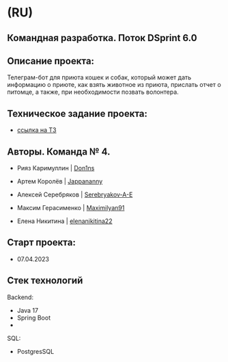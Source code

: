 # (RU)
## Командная разработка. Поток DSprint 6.0


## Описание проекта:

Телеграм-бот для приюта кошек и собак, который может дать информацию о приюте, как взять животное из приюта, прислать отчет о питомце, а также, при необходимости позвать волонтера.


## Техническое задание проекта:

- [ссылка на ТЗ](https://skyengpublic.notion.site/47bcac1b049f4af6b351e2ab5d05afb4)


## Авторы. Команда № 4.

- Рияз Каримуллин | [Don1ns](https://github.com/Don1ns)

- Артем Королёв | [Jappananny](https://github.com/Jappananny)

- Алексей Серебряков | [Serebryakov-A-E](https://github.com/Serebryakov-A-E)

- Максим Герасименко | [Maximilyan91](https://github.com/Maximilyan91)

- Елена Никитина | [elenanikitina22](https://github.com/elenanikitina22)


## Старт проекта: 

- 07.04.2023


## Стек технологий

Backend:
  - Java 17
  - Spring Boot
  -
  
SQL:
  - PostgresSQL

